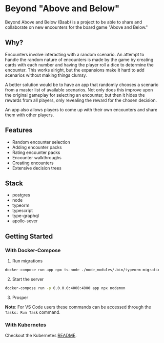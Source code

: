 # Beyond "Above and Below"

Beyond Above and Below (Baab) is a project to be able to share and collaborate on new encounters for the board game "Above and Below."

## Why?

Encounters involve interacting with a random scenario. An attempt to handle the random nature of encounters is made by the game by creating cards with each number and having the player roll a dice to determine the encounter. This works alright, but the expansions make it hard to add scenarios without making things clumsy.

A better solution would be to have an app that randomly chooses a scenario from a master list of available scenarios. Not only does this improve upon the original gameplay for selecting an encounter, but then it hides the rewards from all players, only revealing the reward for the chosen decision.

An app also allows players to come up with their own encounters and share them with other players.

## Features

- Random encounter selection
- Adding encounter packs
- Rating encounter packs
- Encounter walkthroughs
- Creating encounters
- Extensive decision trees

## Stack

- postgres
- node
- typeorm
- typescript
- type-graphql
- apollo-sever

## Getting Started

### With Docker-Compose

1. Run migrations

```bash
docker-compose run app npx ts-node ./node_modules/.bin/typeorm migration:run
```

2. Start the server

```bash
docker-compose run -p 0.0.0.0:4000:4000 app npx nodemon
```

3. Prosper

**Note**: For VS Code users these commands can be accessed through the `Tasks: Run Task` command.

### With Kubernetes

Checkout the Kubernetes [README](/kubernetes/README.md).
